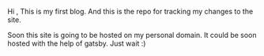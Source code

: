 Hi , This is my first blog. And this is the repo for tracking my changes to the site.

Soon this site is going to be hosted on my personal domain. It could be soon hosted with the help of gatsby. Just wait :)
